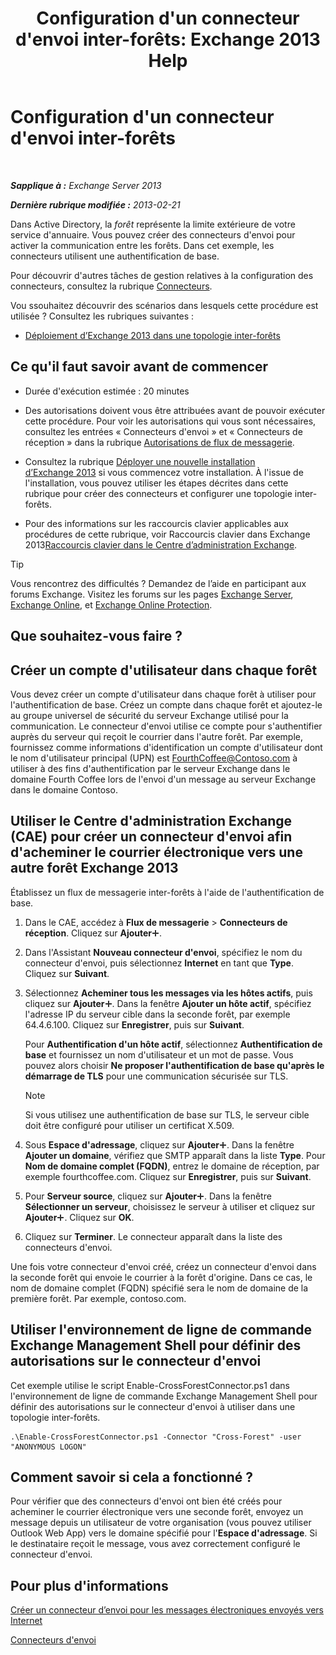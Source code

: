 ﻿---
title: "Configuration d'un connecteur d'envoi inter-forêts: Exchange 2013 Help"
TOCTitle: Configuration d'un connecteur d'envoi inter-forêts
ms:assetid: 7840d172-071e-4f13-9379-2fe1eee1a7cc
ms:mtpsurl: https://technet.microsoft.com/fr-fr/library/JJ945053(v=EXCHG.150)
ms:contentKeyID: 52062968
ms.date: 04/24/2018
mtps_version: v=EXCHG.150
ms.translationtype: HT
---

# Configuration d'un connecteur d'envoi inter-forêts

 

_**Sapplique à :** Exchange Server 2013_

_**Dernière rubrique modifiée :** 2013-02-21_

Dans Active Directory, la *forêt* représente la limite extérieure de votre service d'annuaire. Vous pouvez créer des connecteurs d'envoi pour activer la communication entre les forêts. Dans cet exemple, les connecteurs utilisent une authentification de base.

Pour découvrir d'autres tâches de gestion relatives à la configuration des connecteurs, consultez la rubrique [Connecteurs](connectors-exchange-2013-help.md).

Vou ssouhaitez découvrir des scénarios dans lesquels cette procédure est utilisée ? Consultez les rubriques suivantes :

  - [Déploiement d’Exchange 2013 dans une topologie inter-forêts](deploy-exchange-2013-in-a-cross-forest-topology-exchange-2013-help.md)

## Ce qu'il faut savoir avant de commencer

  - Durée d'exécution estimée : 20 minutes

  - Des autorisations doivent vous être attribuées avant de pouvoir exécuter cette procédure. Pour voir les autorisations qui vous sont nécessaires, consultez les entrées « Connecteurs d'envoi » et « Connecteurs de réception » dans la rubrique [Autorisations de flux de messagerie](mail-flow-permissions-exchange-2013-help.md).

  - Consultez la rubrique [Déployer une nouvelle installation d’Exchange 2013](deploy-a-new-installation-of-exchange-2013-exchange-2013-help.md) si vous commencez votre installation. À l'issue de l'installation, vous pouvez utiliser les étapes décrites dans cette rubrique pour créer des connecteurs et configurer une topologie inter-forêts.

  - Pour des informations sur les raccourcis clavier applicables aux procédures de cette rubrique, voir Raccourcis clavier dans Exchange 2013[Raccourcis clavier dans le Centre d’administration Exchange](keyboard-shortcuts-in-the-exchange-admin-center-exchange-online-protection-help.md).

> [!TIP]
> Vous rencontrez des difficultés ? Demandez de l’aide en participant aux forums Exchange. Visitez les forums sur les pages <a href="https://go.microsoft.com/fwlink/p/?linkid=60612">Exchange Server</a>, <a href="https://go.microsoft.com/fwlink/p/?linkid=267542">Exchange Online</a>, et <a href="https://go.microsoft.com/fwlink/p/?linkid=285351">Exchange Online Protection</a>.


## Que souhaitez-vous faire ?

## Créer un compte d'utilisateur dans chaque forêt

Vous devez créer un compte d'utilisateur dans chaque forêt à utiliser pour l'authentification de base. Créez un compte dans chaque forêt et ajoutez-le au groupe universel de sécurité du serveur Exchange utilisé pour la communication. Le connecteur d'envoi utilise ce compte pour s'authentifier auprès du serveur qui reçoit le courrier dans l'autre forêt. Par exemple, fournissez comme informations d'identification un compte d'utilisateur dont le nom d'utilisateur principal (UPN) est FourthCoffee@Contoso.com à utiliser à des fins d'authentification par le serveur Exchange dans le domaine Fourth Coffee lors de l'envoi d'un message au serveur Exchange dans le domaine Contoso.

## Utiliser le Centre d'administration Exchange (CAE) pour créer un connecteur d'envoi afin d'acheminer le courrier électronique vers une autre forêt Exchange 2013

Établissez un flux de messagerie inter-forêts à l'aide de l'authentification de base.

1.  Dans le CAE, accédez à **Flux de messagerie** \> **Connecteurs de réception**. Cliquez sur **Ajouter**![Icône Ajouter](images/JJ218640.c1e75329-d6d7-4073-a27d-498590bbb558(EXCHG.150).gif "Icône Ajouter").

2.  Dans l'Assistant **Nouveau connecteur d'envoi**, spécifiez le nom du connecteur d'envoi, puis sélectionnez **Internet** en tant que **Type**. Cliquez sur **Suivant**.

3.  Sélectionnez **Acheminer tous les messages via les hôtes actifs**, puis cliquez sur **Ajouter**![Icône Ajouter](images/JJ218640.c1e75329-d6d7-4073-a27d-498590bbb558(EXCHG.150).gif "Icône Ajouter"). Dans la fenêtre **Ajouter un hôte actif**, spécifiez l'adresse IP du serveur cible dans la seconde forêt, par exemple 64.4.6.100. Cliquez sur **Enregistrer**, puis sur **Suivant**.
    
    Pour **Authentification d'un hôte actif**, sélectionnez **Authentification de base** et fournissez un nom d'utilisateur et un mot de passe. Vous pouvez alors choisir **Ne proposer l'authentification de base qu'après le démarrage de TLS** pour une communication sécurisée sur TLS.
    
    > [!NOTE]
    > Si vous utilisez une authentification de base sur TLS, le serveur cible doit être configuré pour utiliser un certificat X.509.


4.  Sous **Espace d'adressage**, cliquez sur **Ajouter**![Icône Ajouter](images/JJ218640.c1e75329-d6d7-4073-a27d-498590bbb558(EXCHG.150).gif "Icône Ajouter"). Dans la fenêtre **Ajouter un domaine**, vérifiez que SMTP apparaît dans la liste **Type**. Pour **Nom de domaine complet (FQDN)**, entrez le domaine de réception, par exemple fourthcoffee.com. Cliquez sur **Enregistrer**, puis sur **Suivant**.

5.  Pour **Serveur source**, cliquez sur **Ajouter**![Icône Ajouter](images/JJ218640.c1e75329-d6d7-4073-a27d-498590bbb558(EXCHG.150).gif "Icône Ajouter"). Dans la fenêtre **Sélectionner un serveur**, choisissez le serveur à utiliser et cliquez sur **Ajouter**![Icône Ajouter](images/JJ218640.c1e75329-d6d7-4073-a27d-498590bbb558(EXCHG.150).gif "Icône Ajouter"). Cliquez sur **OK**.

6.  Cliquez sur **Terminer**. Le connecteur apparaît dans la liste des connecteurs d'envoi.

Une fois votre connecteur d'envoi créé, créez un connecteur d'envoi dans la seconde forêt qui envoie le courrier à la forêt d'origine. Dans ce cas, le nom de domaine complet (FQDN) spécifié sera le nom de domaine de la première forêt. Par exemple, contoso.com.

## Utiliser l'environnement de ligne de commande Exchange Management Shell pour définir des autorisations sur le connecteur d'envoi

Cet exemple utilise le script Enable-CrossForestConnector.ps1 dans l'environnement de ligne de commande Exchange Management Shell pour définir des autorisations sur le connecteur d'envoi à utiliser dans une topologie inter-forêts.

    .\Enable-CrossForestConnector.ps1 -Connector "Cross-Forest" -user "ANONYMOUS LOGON"

## Comment savoir si cela a fonctionné ?

Pour vérifier que des connecteurs d'envoi ont bien été créés pour acheminer le courrier électronique vers une seconde forêt, envoyez un message depuis un utilisateur de votre organisation (vous pouvez utiliser Outlook Web App) vers le domaine spécifié pour l'**Espace d'adressage**. Si le destinataire reçoit le message, vous avez correctement configuré le connecteur d'envoi.

## Pour plus d'informations

[Créer un connecteur d’envoi pour les messages électroniques envoyés vers Internet](create-a-send-connector-for-email-sent-to-the-internet-exchange-2013-help.md)

[Connecteurs d'envoi](send-connectors-exchange-2013-help.md)

